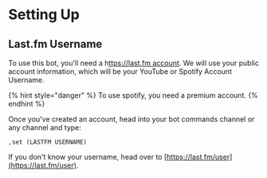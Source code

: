 # Setting Up

## Last.fm Username

To use this bot, you'll need a h[ttps://last.fm account](https://last.fm/). We will use your public account information, which will be your YouTube or Spotify Account Username.

{% hint style="danger" %}
To use spotify, you need a premium account.
{% endhint %}

Once you've created an account, head into your bot commands channel or any channel and type:

```text
,set (LASTFM USERNAME)
```

If you don't know your username, head over to [https://last.fm/user](https://last.fm/user). 

